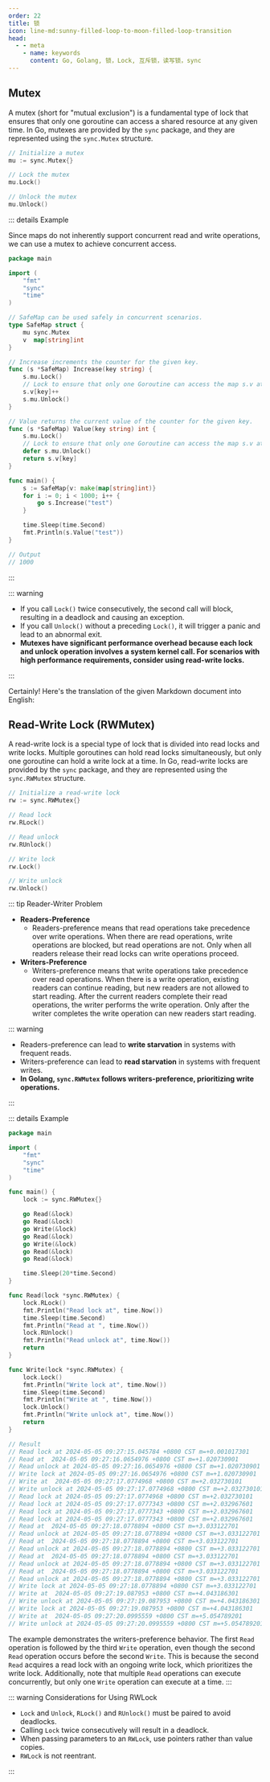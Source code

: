 ```yaml
---
order: 22
title: 锁
icon: line-md:sunny-filled-loop-to-moon-filled-loop-transition
head:
  - - meta
    - name: keywords
      content: Go, Golang, 锁，Lock, 互斥锁，读写锁，sync
---
```



## Mutex

A mutex (short for "mutual exclusion") is a fundamental type of lock that ensures that only one goroutine can access a shared resource at any given time. In Go, mutexes are provided by the `sync` package, and they are represented using the `sync.Mutex` structure.

```go
// Initialize a mutex
mu := sync.Mutex{}

// Lock the mutex
mu.Lock()

// Unlock the mutex
mu.Unlock()
```

::: details Example

Since maps do not inherently support concurrent read and write operations, we can use a mutex to achieve concurrent access.

```go
package main

import (
	"fmt"
	"sync"
	"time"
)

// SafeMap can be used safely in concurrent scenarios.
type SafeMap struct {
	mu sync.Mutex
	v  map[string]int
}

// Increase increments the counter for the given key.
func (s *SafeMap) Increase(key string) {
	s.mu.Lock()
	// Lock to ensure that only one Goroutine can access the map s.v at a time.
	s.v[key]++
	s.mu.Unlock()
}

// Value returns the current value of the counter for the given key.
func (s *SafeMap) Value(key string) int {
	s.mu.Lock()
	// Lock to ensure that only one Goroutine can access the map s.v at a time.
	defer s.mu.Unlock()
	return s.v[key]
}

func main() {
	s := SafeMap{v: make(map[string]int)}
	for i := 0; i < 1000; i++ {
		go s.Increase("test")
	}

	time.Sleep(time.Second)
	fmt.Println(s.Value("test"))
}

// Output
// 1000
```

:::

::: warning

- If you call `Lock()` twice consecutively, the second call will block, resulting in a deadlock and causing an exception.
- If you call `Unlock()` without a preceding `Lock()`, it will trigger a panic and lead to an abnormal exit.
- **Mutexes have significant performance overhead because each lock and unlock operation involves a system kernel call. For scenarios with high performance requirements, consider using read-write locks.**

:::

Certainly! Here's the translation of the given Markdown document into English:

## Read-Write Lock (RWMutex)

A read-write lock is a special type of lock that is divided into read locks and write locks. Multiple goroutines can hold read locks simultaneously, but only one goroutine can hold a write lock at a time. In Go, read-write locks are provided by the `sync` package, and they are represented using the `sync.RWMutex` structure.

```go
// Initialize a read-write lock
rw := sync.RWMutex{}

// Read lock
rw.RLock()

// Read unlock
rw.RUnlock()

// Write lock
rw.Lock()

// Write unlock
rw.Unlock()
```

::: tip Reader-Writer Problem

- **Readers-Preference**
	- Readers-preference means that read operations take precedence over write operations. When there are read operations, write operations are blocked, but read operations are not. Only when all readers release their read locks can write operations proceed.
- **Writers-Preference**
	- Writers-preference means that write operations take precedence over read operations. When there is a write operation, existing readers can continue reading, but new readers are not allowed to start reading. After the current readers complete their read operations, the writer performs the write operation. Only after the writer completes the write operation can new readers start reading.

::: warning

- Readers-preference can lead to **write starvation** in systems with frequent reads.
- Writers-preference can lead to **read starvation** in systems with frequent writes.
- **In Golang, `sync.RWMutex` follows writers-preference, prioritizing write operations.**

:::

::: details Example


```go
package main

import (
	"fmt"
	"sync"
	"time"
)

func main() {
	lock := sync.RWMutex{}

	go Read(&lock)
	go Read(&lock)
	go Write(&lock)
	go Read(&lock)
	go Write(&lock)
	go Read(&lock)
	go Read(&lock)

	time.Sleep(20*time.Second)
}

func Read(lock *sync.RWMutex) {
	lock.RLock()
	fmt.Println("Read lock at", time.Now())
	time.Sleep(time.Second)
	fmt.Println("Read at ", time.Now())
	lock.RUnlock()
	fmt.Println("Read unlock at", time.Now())
	return
}

func Write(lock *sync.RWMutex) {
	lock.Lock()
	fmt.Println("Write lock at", time.Now())
	time.Sleep(time.Second)
	fmt.Println("Write at ", time.Now())
	lock.Unlock()
	fmt.Println("Write unlock at", time.Now())
	return
}

// Result
// Read lock at 2024-05-05 09:27:15.045784 +0800 CST m=+0.001017301
// Read at  2024-05-05 09:27:16.0654976 +0800 CST m=+1.020730901
// Read unlock at 2024-05-05 09:27:16.0654976 +0800 CST m=+1.020730901
// Write lock at 2024-05-05 09:27:16.0654976 +0800 CST m=+1.020730901
// Write at  2024-05-05 09:27:17.0774968 +0800 CST m=+2.032730101
// Write unlock at 2024-05-05 09:27:17.0774968 +0800 CST m=+2.032730101
// Read lock at 2024-05-05 09:27:17.0774968 +0800 CST m=+2.032730101
// Read lock at 2024-05-05 09:27:17.0777343 +0800 CST m=+2.032967601
// Read lock at 2024-05-05 09:27:17.0777343 +0800 CST m=+2.032967601
// Read lock at 2024-05-05 09:27:17.0777343 +0800 CST m=+2.032967601
// Read at  2024-05-05 09:27:18.0778894 +0800 CST m=+3.033122701
// Read unlock at 2024-05-05 09:27:18.0778894 +0800 CST m=+3.033122701
// Read at  2024-05-05 09:27:18.0778894 +0800 CST m=+3.033122701
// Read unlock at 2024-05-05 09:27:18.0778894 +0800 CST m=+3.033122701
// Read at  2024-05-05 09:27:18.0778894 +0800 CST m=+3.033122701
// Read unlock at 2024-05-05 09:27:18.0778894 +0800 CST m=+3.033122701
// Read at  2024-05-05 09:27:18.0778894 +0800 CST m=+3.033122701
// Read unlock at 2024-05-05 09:27:18.0778894 +0800 CST m=+3.033122701
// Write lock at 2024-05-05 09:27:18.0778894 +0800 CST m=+3.033122701
// Write at  2024-05-05 09:27:19.087953 +0800 CST m=+4.043186301
// Write unlock at 2024-05-05 09:27:19.087953 +0800 CST m=+4.043186301
// Write lock at 2024-05-05 09:27:19.087953 +0800 CST m=+4.043186301
// Write at  2024-05-05 09:27:20.0995559 +0800 CST m=+5.054789201
// Write unlock at 2024-05-05 09:27:20.0995559 +0800 CST m=+5.054789201
```

The example demonstrates the writers-preference behavior. The first `Read` operation is followed by the third `Write` operation, even though the second `Read` operation occurs before the second `Write`. This is because the second `Read` acquires a read lock with an ongoing write lock, which prioritizes the write lock. Additionally, note that multiple `Read` operations can execute concurrently, but only one `Write` operation can execute at a time.
:::

::: warning Considerations for Using RWLock

- `Lock` and `Unlock`, `RLock()` and `RUnlock()` must be paired to avoid deadlocks.
- Calling `Lock` twice consecutively will result in a deadlock.
- When passing parameters to an `RWLock`, use pointers rather than value copies.
- `RWLock` is not reentrant.

:::
